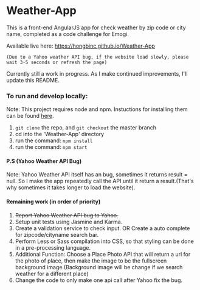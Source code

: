 # Weather-App
This is a front-end AngularJS app for check weather by zip code or city name, completed as a code challenge for Emogi.

Available live here: https://hongbinc.github.io/Weather-App 

`(Due to a Yahoo weather API bug, if the website load slowly, please wait 3-5 seconds or refresh the page)`

Currently still a work in progress. As I make continued improvements, I'll update this README.

### To run and develop locally:
Note: This project requires node and npm. Instuctions for installing them can be found [here](https://docs.npmjs.com/getting-started/installing-node).

1. `git clone` the repo, and `git checkout` the master branch
2. cd into the 'Weather-App' directory
3. run the command: `npm install`
4. run the command: `npm start`

#### P.S (Yahoo Weather API Bug)
Note: Yahoo Weather API itself has an bug, sometimes it returns result = null. So I make the app repeatedly call the API until it return a result.(That's why sometimes it takes longer to load the website).

#### Remaining work (in order of priority)
1.  <del>Report Yahoo Weather API bug to Yahoo.</del>
2. Setup unit tests using Jasmine and Karma.
3. Create a validation service to check input. OR Create a auto complete for zipcode/cityname search bar. 
4. Perform Less or Sass compilation into CSS, so that styling can be done in a pre-processing language.
5. Additional Function: Choose a Place Photo API that will return a url for the photo of place, then make the image to be the fullscreen      background image.(Background image will be change if we search weather for a different place)
6. Change the code to only make one api call after Yahoo fix the bug.
